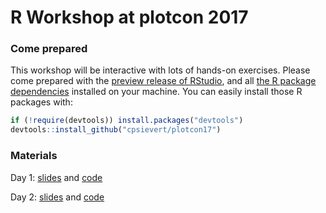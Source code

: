 # R Workshop at plotcon 2017

### Come prepared

This workshop will be interactive with lots of hands-on exercises. Please come prepared with the [preview release of RStudio](https://www.rstudio.com/products/rstudio/download/preview/), and all [the R package dependencies](https://github.com/cpsievert/plotcon17/blob/master/DESCRIPTION) installed on your machine. You can easily install those R packages with:

```r
if (!require(devtools)) install.packages("devtools")
devtools::install_github("cpsievert/plotcon17")
```

### Materials

Day 1: [slides](https://cpsievert.github.io/plotcon17/workshop/day1) and [code](https://github.com/cpsievert/plotcon17/tree/master/docs/workshop/day1/index.R)

Day 2: [slides](https://cpsievert.github.io/plotcon17/workshop/day2) and [code](https://github.com/cpsievert/plotcon17/tree/master/docs/workshop/day2/index.R)


<!--
The workshop will roughly follow this outline (inspired by the [plotly for R book](https://cpsievert.github.io/plotly_book/)):

* A tale of 2 interfaces
    * Converting **ggplot2** via `ggplotly()`.
    * Directly interfacing to plotly.js with `plot_ly()`.
    * Augmenting `ggplotly()` via `layout()` and friends.
    * Accessing and leveraging **ggplot2** internals.
    * Accessing any plot spec via `plotly_json()`.
  
* The `plot_ly()` cookbook
    * Scatter traces
    * Maps
    * Bars & histograms
    * Boxplots
    * 2D frequencies
    * 3D plots

* Arranging multiple views
    * Arranging htmlwidget objects
    * Merging plotly objects into a subplot
    * Navigating many views
  
* Multiple linked views
    * Linking views with shiny
    * Linking views without shiny
    * Linking views "without shiny, inside shiny"

* Animating views
    * Key frame animations
    * Linking animated views
  
### IF WE HAVE TIME
  
* Advanced topics
    * Adding custom behavior with [the plotly.js API](https://plot.ly/javascript/plotlyjs-function-reference) and `htmlwidgets::onRender()`.
    * Translating ggplot2 geoms to plotly
-->
